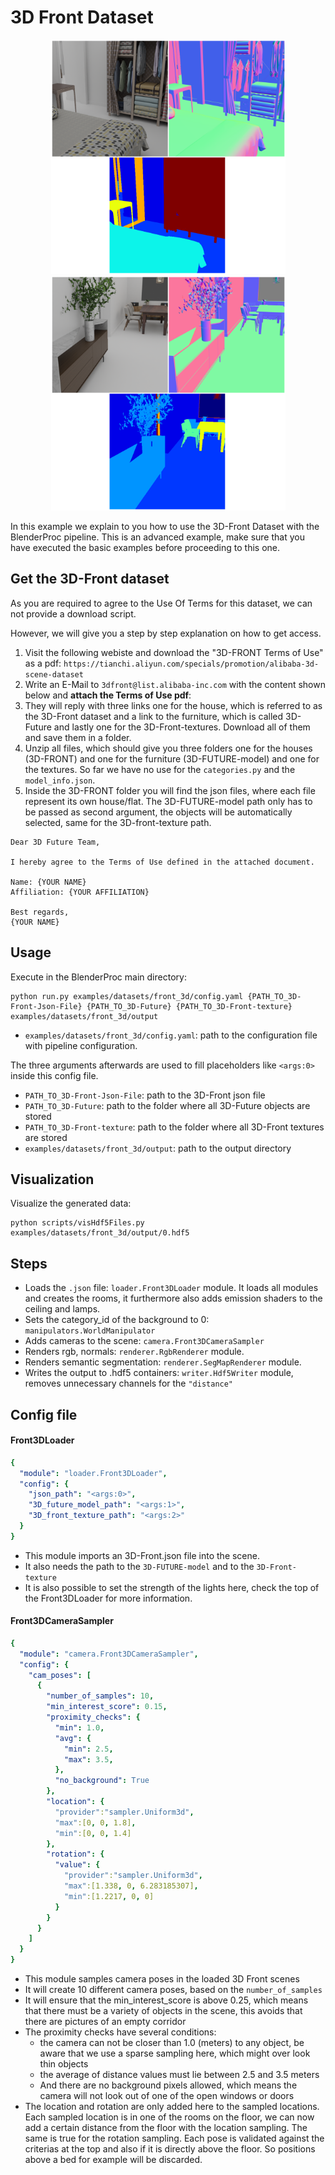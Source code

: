 # 3D Front Dataset

<p align="center">
<img src="rendering_0.png" alt="Front readme image" width=375>
<img src="rendering_1.png" alt="Front readme image" width=375>
</p>

In this example we explain to you how to use the 3D-Front Dataset with the BlenderProc pipeline.
This is an advanced example, make sure that you have executed the basic examples before proceeding to this one.

## Get the 3D-Front dataset

As you are required to agree to the Use Of Terms for this dataset, we can not provide a download script.

However, we will give you a step by step explanation on how to get access.

1. Visit the following webiste and download the "3D-FRONT Terms of Use" as a pdf: `https://tianchi.aliyun.com/specials/promotion/alibaba-3d-scene-dataset`
2. Write an E-Mail to `3dfront@list.alibaba-inc.com` with the content shown below and **attach the Terms of Use pdf**: 
3. They will reply with three links one for the house, which is referred to as the 3D-Front dataset and a link to the furniture, which is called 3D-Future and lastly one for the 3D-Front-textures. Download all of them and save them in a folder.
4. Unzip all files, which should give you three folders one for the houses (3D-FRONT) and one for the furniture (3D-FUTURE-model) and one for the textures. So far we have no use for the `categories.py` and the `model_info.json`.
5. Inside the 3D-FRONT folder you will find the json files, where each file represent its own house/flat. The 3D-FUTURE-model path only has to be passed as second argument, the objects will be automatically selected, same for the 3D-front-texture path.


```text
Dear 3D Future Team,

I hereby agree to the Terms of Use defined in the attached document.

Name: {YOUR NAME}
Affiliation: {YOUR AFFILIATION}

Best regards,
{YOUR NAME}
```

## Usage

Execute in the BlenderProc main directory:

```
python run.py examples/datasets/front_3d/config.yaml {PATH_TO_3D-Front-Json-File} {PATH_TO_3D-Future} {PATH_TO_3D-Front-texture} examples/datasets/front_3d/output 
```

* `examples/datasets/front_3d/config.yaml`: path to the configuration file with pipeline configuration.

The three arguments afterwards are used to fill placeholders like `<args:0>` inside this config file.
* `PATH_TO_3D-Front-Json-File`: path to the 3D-Front json file 
* `PATH_TO_3D-Future`: path to the folder where all 3D-Future objects are stored 
* `PATH_TO_3D-Front-texture`: path to the folder where all 3D-Front textures are stored 
* `examples/datasets/front_3d/output`: path to the output directory

## Visualization

Visualize the generated data:

```
python scripts/visHdf5Files.py examples/datasets/front_3d/output/0.hdf5
```

## Steps

* Loads the `.json` file: `loader.Front3DLoader` module. It loads all modules and creates the rooms, it furthermore also adds emission shaders to the ceiling and lamps.
* Sets the category_id of the background to 0: `manipulators.WorldManipulator`
* Adds cameras to the scene: `camera.Front3DCameraSampler`
* Renders rgb, normals: `renderer.RgbRenderer` module.
* Renders semantic segmentation: `renderer.SegMapRenderer` module.
* Writes the output to .hdf5 containers: `writer.Hdf5Writer` module, removes unnecessary channels for the `"distance"`

## Config file


#### Front3DLoader 

```yaml
{
  "module": "loader.Front3DLoader",
  "config": {
    "json_path": "<args:0>",
    "3D_future_model_path": "<args:1>",
    "3D_front_texture_path": "<args:2>"
  }
}
```

* This module imports an 3D-Front.json file into the scene.
* It also needs the path to the `3D-FUTURE-model` and to the `3D-Front-texture`
* It is also possible to set the strength of the lights here, check the top of the Front3DLoader for more information.

#### Front3DCameraSampler 

```yaml
{
  "module": "camera.Front3DCameraSampler",
  "config": {
    "cam_poses": [
      {
        "number_of_samples": 10,
        "min_interest_score": 0.15,
        "proximity_checks": {
          "min": 1.0,
          "avg": {
            "min": 2.5,
            "max": 3.5,
          },
          "no_background": True
        },
        "location": {
          "provider":"sampler.Uniform3d",
          "max":[0, 0, 1.8],
          "min":[0, 0, 1.4]
        },
        "rotation": {
          "value": {
            "provider":"sampler.Uniform3d",
            "max":[1.338, 0, 6.283185307],
            "min":[1.2217, 0, 0]
          }
        }
      }
    ]
  }
}
```

* This module samples camera poses in the loaded 3D Front scenes
* It will create 10 different camera poses, based on the `number_of_samples`
* It will ensure that the min_interest_score is above 0.25, which means that there must be a variety of objects in the scene, this avoids that there are pictures of an empty corridor
* The proximity checks have several conditions:
  * the camera can not be closer than 1.0 (meters) to any object, be aware that we use a sparse sampling here, which might over look thin objects
  * the average of distance values must lie between 2.5 and 3.5 meters
  * And there are no background pixels allowed, which means the camera will not look out of one of the open windows or doors
* The location and rotation are only added here to the sampled locations. Each sampled location is in one of the rooms on the floor, we can now add a certain distance from the floor with the location sampling. The same is true for the rotation sampling. Each pose is validated against the criterias at the top and also if it is directly above the floor. So positions above a bed for example will be discarded. 
